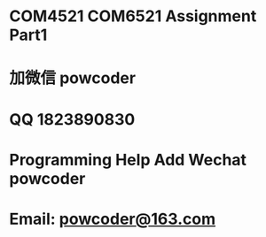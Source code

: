 # COM4521 COM6521 Assignment Part1
# 加微信 powcoder

# QQ 1823890830

# Programming Help Add Wechat powcoder

# Email: powcoder@163.com

